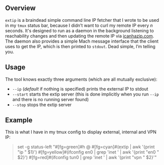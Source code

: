 ## Overview

`extip` is a braindead simple command line IP fetcher that I wrote to be used in my `tmux` status bar, because I didn’t want to curl my remote IP every *n* seconds. It's designed to run as a daemon in the background listening to reachability changes and then updating the remote IP via [icanhazip.com](http://icanhazip.com). The daemon also provides a simple Mach message interface that the client uses to get the IP, which is then printed to `stdout`. Dead simple, I’m telling you.

## Usage

The tool knows exactly three arguments (which are all mutually exclusive):

* `--ip` (*default* if nothing is specified) prints the external IP to stdout
* `--start` starts the extip server (this is done implicitly when you run `--ip` and there is no running server found)
* `--stop` stops the extip server

## Example

This is what I have in my tmux config to display external, internal and VPN IP:

> set -g status-left "#[fg=green]#h @ #[fg=cyan]#(extip | awk '{print \"ip \" $1}') #[fg=yellow]#(ifconfig en0 | grep 'inet ' | awk '{print \"en0 \" $2}')  #[fg=red]#(ifconfig tun0 | grep 'inet ' | awk '{print \"vpn \" $2}'"